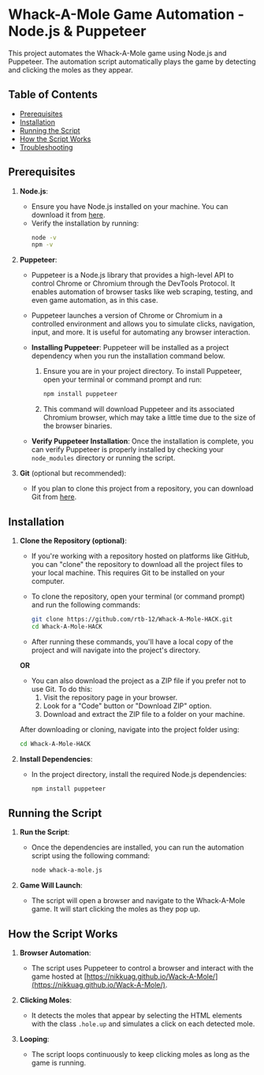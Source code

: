# Whack-A-Mole Game Automation - Node.js & Puppeteer

This project automates the Whack-A-Mole game using Node.js and Puppeteer. The automation script automatically plays the game by detecting and clicking the moles as they appear.

## Table of Contents
- [Prerequisites](#prerequisites)
- [Installation](#installation)
- [Running the Script](#running-the-script)
- [How the Script Works](#how-the-script-works)
- [Troubleshooting](#troubleshooting)

## Prerequisites

1. **Node.js**:
   - Ensure you have Node.js installed on your machine. You can download it from [here](https://nodejs.org/).
   - Verify the installation by running:
     ```bash
     node -v
     npm -v
     ```

2. **Puppeteer**:
   - Puppeteer is a Node.js library that provides a high-level API to control Chrome or Chromium through the DevTools Protocol. It enables automation of browser tasks like web scraping, testing, and even game automation, as in this case.
   
   - Puppeteer launches a version of Chrome or Chromium in a controlled environment and allows you to simulate clicks, navigation, input, and more. It is useful for automating any browser interaction.

   - **Installing Puppeteer**:
     Puppeteer will be installed as a project dependency when you run the installation command below.

     1. Ensure you are in your project directory. To install Puppeteer, open your terminal or command prompt and run:
        ```bash
        npm install puppeteer
        ```

     2. This command will download Puppeteer and its associated Chromium browser, which may take a little time due to the size of the browser binaries.

   - **Verify Puppeteer Installation**:
     Once the installation is complete, you can verify Puppeteer is properly installed by checking your `node_modules` directory or running the script.

3. **Git** (optional but recommended):
   - If you plan to clone this project from a repository, you can download Git from [here](https://git-scm.com/).

## Installation

1. **Clone the Repository (optional)**:
   - If you're working with a repository hosted on platforms like GitHub, you can "clone" the repository to download all the project files to your local machine. This requires Git to be installed on your computer.
   
   - To clone the repository, open your terminal (or command prompt) and run the following commands:
     ```bash
     git clone https://github.com/rtb-12/Whack-A-Mole-HACK.git
     cd Whack-A-Mole-HACK
     ```
   - After running these commands, you'll have a local copy of the project and will navigate into the project's directory.

   **OR**

   - You can also download the project as a ZIP file if you prefer not to use Git. To do this:
     1. Visit the repository page in your browser.
     2. Look for a "Code" button or "Download ZIP" option.
     3. Download and extract the ZIP file to a folder on your machine.
   
   After downloading or cloning, navigate into the project folder using:
   ```bash
   cd Whack-A-Mole-HACK


2. **Install Dependencies**:
   - In the project directory, install the required Node.js dependencies:
     ```bash
     npm install puppeteer
     ```

## Running the Script

1. **Run the Script**:
   - Once the dependencies are installed, you can run the automation script using the following command:
     ```bash
     node whack-a-mole.js
     ```

2. **Game Will Launch**:
   - The script will open a browser and navigate to the Whack-A-Mole game. It will start clicking the moles as they pop up.

## How the Script Works

1. **Browser Automation**:
   - The script uses Puppeteer to control a browser and interact with the game hosted at [https://nikkuag.github.io/Wack-A-Mole/](https://nikkuag.github.io/Wack-A-Mole/).

2. **Clicking Moles**:
   - It detects the moles that appear by selecting the HTML elements with the class `.hole.up` and simulates a click on each detected mole.

3. **Looping**:
   - The script loops continuously to keep clicking moles as long as the game is running.

